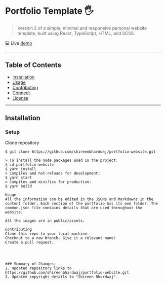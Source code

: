 # Portfolio Template 🖐
> Version 2 of a simple, minimal and responsive personal website template, built using React, TypeScript, HTML, and SCSS.

💻  Live [demo](https://shireenbhardwaj-portfolio.vercel.app/)

---

## Table of Contents

- [Installation](#installation)
- [Usage](#usage)
- [Contributing](#contributing)
- [Connect](#connect)
- [License](#license)

---

## Installation

### Setup 

Clone repository

```shell
$ git clone https://github.com/shireenbhardwaj/portfolio-website.git

> To install the node packages used in the project:
$ cd portfolio-website
$ yarn install
> Compiles and hot-reloads for development:
$ yarn start
> Compiles and minifies for production:
$ yarn build

Usage
All the information can be edited in the JSONs and Markdowns in the content folder. Each section of the portfolio has its own folder. The common.json file contains details that are used throughout the website.

All the images are in public/assets.

Contributing
Clone this repo to your local machine.
Checkout to a new branch. Give it a relevant name!
Create a pull request.




### Summary of Changes:
1. Updated repository links to https://github.com/shireenbhardwaj/portfolio-website.git
2. Updated copyright details to "Shireen Bhardwaj".


